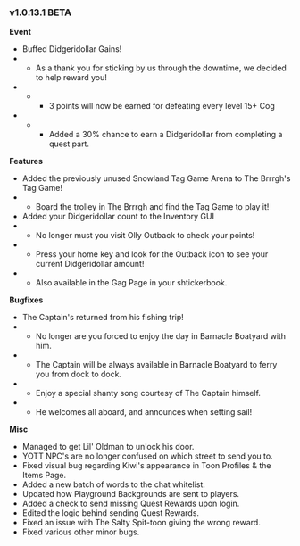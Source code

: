 ### v1.0.13.1 BETA

**Event**
- Buffed Didgeridollar Gains!
- - As a thank you for sticking by us through the downtime, we decided to help reward you!
- - - 3 points will now be earned for defeating every level 15+ Cog
- - - Added a 30% chance to earn a Didgeridollar from completing a quest part.

**Features**
- Added the previously unused Snowland Tag Game Arena to The Brrrgh's Tag Game!
- - Board the trolley in The Brrrgh and find the Tag Game to play it!
- Added your Didgeridollar count to the Inventory GUI 
- - No longer must you visit Olly Outback to check your points!
- - Press your home key and look for the Outback icon to see your current Didgeridollar amount!
- - Also available in the Gag Page in your shtickerbook.

**Bugfixes**
- The Captain's returned from his fishing trip!
- - No longer are you forced to enjoy the day in Barnacle Boatyard with him.
- - The Captain will be always available in Barnacle Boatyard to ferry you from dock to dock.
- - Enjoy a special shanty song courtesy of The Captain himself.
- - He welcomes all aboard, and announces when setting sail!

**Misc**
- Managed to get Lil' Oldman to unlock his door.
- YOTT NPC's are no longer confused on which street to send you to.
- Fixed visual bug regarding Kiwi's appearance in Toon Profiles & the Items Page.
- Added a new batch of words to the chat whitelist.
- Updated how Playground Backgrounds are sent to players.
- Added a check to send missing Quest Rewards upon login.
- Edited the logic behind sending Quest Rewards.
- Fixed an issue with The Salty Spit-toon giving the wrong reward.
- Fixed various other minor bugs.
